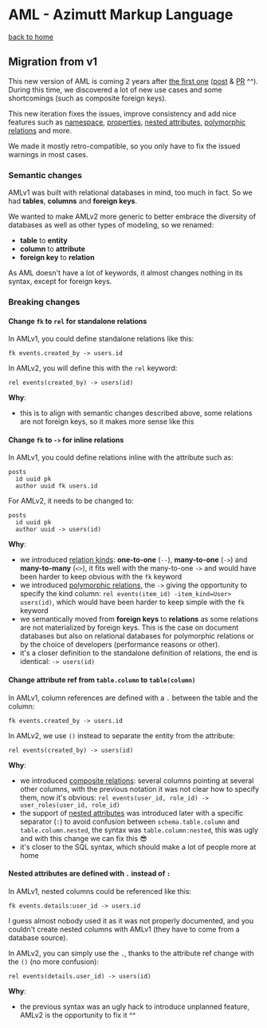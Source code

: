 # AML - Azimutt Markup Language

[back to home](./README.md)


## Migration from v1

This new version of AML is coming 2 years after [the first one](./v1/README.md) ([post](https://azimutt.app/blog/aml-a-language-to-define-your-database-schema) & [PR](https://github.com/azimuttapp/azimutt/pull/98) ^^).
During this time, we discovered a lot of new use cases and some shortcomings (such as composite foreign keys).

This new iteration fixes the issues, improve consistency and add nice features such as [namespace](./namespace.md), [properties](./properties.md), [nested attributes](./entity.md#nested-attribute), [polymorphic relations](./relation.md#polymorphic-relation) and more.

We made it mostly retro-compatible, so you only have to fix the issued warnings in most cases.


### Semantic changes

AMLv1 was built with relational databases in mind, too much in fact. So we had **tables**, **columns** and **foreign keys**.

We wanted to make AMLv2 more generic to better embrace the diversity of databases as well as other types of modeling, so we renamed:

- **table** to **entity**
- **column** to **attribute**
- **foreign key** to **relation**

As AML doesn't have a lot of keywords, it almost changes nothing in its syntax, except for foreign keys.


### Breaking changes

#### Change `fk` to `rel` for standalone relations

In AMLv1, you could define standalone relations like this:

```amlv1
fk events.created_by -> users.id
```

In AMLv2, you will define this with the `rel` keyword:

```aml
rel events(created_by) -> users(id)
```

**Why**:

- this is to align with semantic changes described above, some relations are not foreign keys, so it makes more sense like this


#### Change `fk` to `->` for inline relations

In AMLv1, you could define relations inline with the attribute such as:

```amlv1
posts
  id uuid pk
  author uuid fk users.id
```

For AMLv2, it needs to be changed to:

```aml
posts
  id uuid pk
  author uuid -> users(id)
```

**Why**:

- we introduced [relation kinds](./relation.md#one-to-one): **one-to-one** (`--`), **many-to-one** (`->`) and **many-to-many** (`<>`), it fits well with the many-to-one `->` and would have been harder to keep obvious with the `fk` keyword
- we introduced [polymorphic relations](./relation.md#polymorphic-relation), the `->` giving the opportunity to specify the kind column: `rel events(item_id) -item_kind=User> users(id)`, which would have been harder to keep simple with the `fk` keyword
- we semantically moved from **foreign keys** to **relations** as some relations are not materialized by foreign keys. This is the case on document databases but also on relational databases for polymorphic relations or by the choice of developers (performance reasons or other).
- it's a closer definition to the standalone definition of relations, the end is identical: `-> users(id)`


#### Change attribute ref from `table.column` to `table(column)`

In AMLv1, column references are defined with a `.` between the table and the column:

```amlv1
fk events.created_by -> users.id
```

In AMLv2, we use `()` instead to separate the entity from the attribute:

```aml
rel events(created_by) -> users(id)
```

**Why**:

- we introduced [composite relations](./relation.md#composite-relation): several columns pointing at several other columns, with the previous notation it was not clear how to specify them, now it's obvious: `rel events(user_id, role_id) -> user_roles(user_id, role_id)`
- the support of [nested attributes](./entity.md#nested-attribute) was introduced later with a specific separator (`:`) to avoid confusion between `schema.table.column` and `table.column.nested`, the syntax was `table.column:nested`, this was ugly and with this change we can fix this 😎
- it's closer to the SQL syntax, which should make a lot of people more at home


#### Nested attributes are defined with `.` instead of `:`

In AMLv1, nested columns could be referenced like this:

```amlv1
fk events.details:user_id -> users.id
```

I guess almost nobody used it as it was not properly documented, and you couldn't create nested columns with AMLv1 (they have to come from a database source).

In AMLv2, you can simply use the `.`, thanks to the attribute ref change with the `()` (no more confusion):

```aml
rel events(details.user_id) -> users(id)
```

**Why**:

- the previous syntax was an ugly hack to introduce unplanned feature, AMLv2 is the opportunity to fix it ^^
